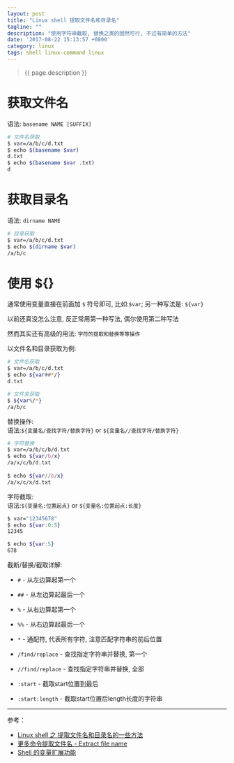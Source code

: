 ```yaml
---
layout: post
title: "Linux shell 提取文件名和目录名"
tagline: ""
description: "使用字符串截取, 替换之类的固然可行, 不过有简单的方法"
date: '2017-08-22 15:13:57 +0800'
category: linux
tags: shell linux-command linux
---
```

> {{ page.description }}

# 获取文件名
语法: `basename NAME [SUFFIX]`
```bash
# 文件名获取
$ var=/a/b/c/d.txt
$ echo $(basename $var)
d.txt
$ echo $(basename $var .txt)
d
```

# 获取目录名
语法: `dirname NAME`
```bash
# 目录获取
$ var=/a/b/c/d.txt
$ echo $(dirname $var)
/a/b/c
```

# 使用 ${}
通常使用变量直接在前面加 `$` 符号即可, 比如:`$var`; 另一种写法是: `${var}` 

以前还真没怎么注意, 反正常用第一种写法, 偶尔使用第二种写法

然而其实还有高级的用法: `字符的提取和替换等等操作`

以文件名和目录获取为例:     
```bash
# 文件名获取
$ var=/a/b/c/d.txt
$ echo ${var##*/}
d.txt

# 文件夹获取
$ ${var%/*}
/a/b/c
```

替换操作:     
语法:`${变量名/查找字符/替换字符}` or `${变量名//查找字符/替换字符}`
```bash
# 字符替换
$ var=/a/b/c/b/d.txt
$ echo ${var/b/x}
/a/x/c/b/d.txt
 
$ echo ${var//b/x}
/a/x/c/x/d.txt
```

字符截取:    
语法:`${变量名:位置起点}` or `${变量名:位置起点:长度}`
```bash
$ var="12345678"
$ echo ${var:0:5}
12345

$ echo ${var:5}
678
```

截断/替换/截取详解:
- `#` - 从左边算起第一个
- `##` - 从左边算起最后一个
- `%` - 从右边算起第一个
- `%%` - 从右边算起最后一个
- `*` - 通配符, 代表所有字符, 注意匹配字符串的前后位置

- `/find/replace` - 查找指定字符串并替换, 第一个
- `//find/replace` - 查找指定字符串并替换, 全部

- `:start` - 截取start位置到最后
- `:start:length` - 截取start位置后length长度的字符串

---
参考：
- [Linux shell 之 提取文件名和目录名的一些方法](http://blog.csdn.net/ljianhui/article/details/43128465)
- [更多命令提取文件名 - Extract file name](https://stackoverflow.com/questions/2536046/extract-file-name)
- [Shell 的变量扩展功能](http://opus.konghy.cn/shell-tutorial/chapter2.html#varext)
